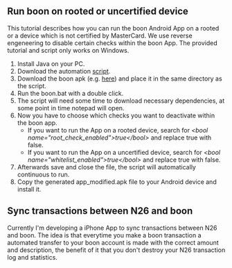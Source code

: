 ## Run boon on rooted or uncertified device

This tutorial describes how you can run the boon Android App on a rooted or a device which is not certified by MasterCard. We use reverse engeneering to disable certain checks within the boon App. The provided tutorial and script only works on Windows.

1. Install Java on your PC.
2. Download the automation [script](boon.bat).
3. Download the boon apk (e.g. [here](https://www.google.de/search?q=boon+apk)) and place it in the same directory as the script.
4. Run the boon.bat with a double click.
5. The script will need some time to download necessary dependencies, at some point in time notepad will open.
6. Now you have to choose which checks you want to deactivate within the boon app.
    * If you want to run the App on a rooted device, search for *&lt;bool name="root_check_enabled"&gt;true&lt;/bool&gt;* and replace true with false.
    * If you want to run the App on a uncertified device, search for *&lt;bool name="whitelist_enabled"&gt;true&lt;/bool&gt;* and replace true with false.
7. Afterwards save and close the file, the script will automatically continuous to run.
8. Copy the generated app_modified.apk file to your Android device and install it.

## Sync transactions between N26 and boon
Currently I'm developing a iPhone App to sync transactions between N26 and boon. The idea is that everytime you make a boon transaction a automated transfer to your boon account is made with the correct amount and description, the benefit of it that you don't destroy your N26 transaction log and statistics.
